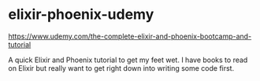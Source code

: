 # elixir-phoenix-udemy
https://www.udemy.com/the-complete-elixir-and-phoenix-bootcamp-and-tutorial

A quick Elixir and Phoenix tutorial to get my feet wet. I have books to read on Elixir but really want to get right down into writing some code first.
